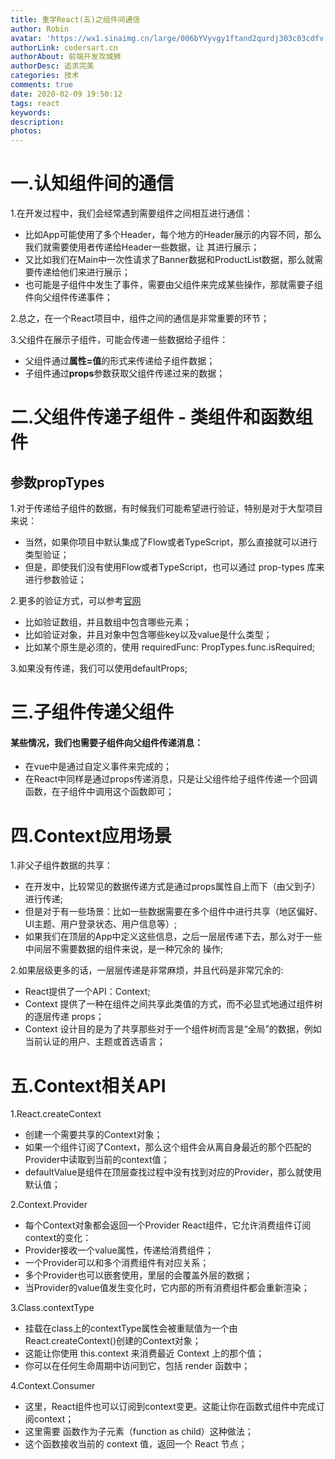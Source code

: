 ```yaml
---
title: 重学React(五)之组件间通信
author: Robin
avatar: 'https://wx1.sinaimg.cn/large/006bYVyvgy1ftand2qurdj303c03cdfv.jpg'
authorLink: codersart.cn
authorAbout: 前端开发攻城狮
authorDesc: 追求完美
categories: 技术
comments: true
date: 2020-02-09 19:50:12
tags: react
keywords:
description:
photos:
---
```

# 一.认知组件间的通信

1.在开发过程中，我们会经常遇到需要组件之间相互进行通信：
  -  比如App可能使用了多个Header，每个地方的Header展示的内容不同，那么我们就需要使用者传递给Header一些数据，让 其进行展示； 
  - 又比如我们在Main中一次性请求了Banner数据和ProductList数据，那么就需要传递给他们来进行展示；
  - 也可能是子组件中发生了事件，需要由父组件来完成某些操作，那就需要子组件向父组件传递事件；

2.总之，在一个React项目中，组件之间的通信是非常重要的环节；

3.父组件在展示子组件，可能会传递一些数据给子组件：
  - 父组件通过**属性=值**的形式来传递给子组件数据； 
  - 子组件通过**props**参数获取父组件传递过来的数据；

# 二.父组件传递子组件 - 类组件和函数组件

## 参数propTypes

1.对于传递给子组件的数据，有时候我们可能希望进行验证，特别是对于大型项目来说：
  - 当然，如果你项目中默认集成了Flow或者TypeScript，那么直接就可以进行类型验证； 
  - 但是，即使我们没有使用Flow或者TypeScript，也可以通过 prop-types 库来进行参数验证；

2.更多的验证方式，可以参考[官网](https://zh-hans.reactjs.org/docs/typechecking-withproptypes.html)
  - 比如验证数组，并且数组中包含哪些元素； 
  - 比如验证对象，并且对象中包含哪些key以及value是什么类型； 
  - 比如某个原生是必须的，使用 requiredFunc: PropTypes.func.isRequired;

3.如果没有传递，我们可以使用defaultProps;

# 三.子组件传递父组件

#### 某些情况，我们也需要子组件向父组件传递消息：
  - 在vue中是通过自定义事件来完成的；
  - 在React中同样是通过props传递消息，只是让父组件给子组件传递一个回调函数，在子组件中调用这个函数即可；

# 四.Context应用场景

1.非父子组件数据的共享：
  - 在开发中，比较常见的数据传递方式是通过props属性自上而下（由父到子）进行传递;
  - 但是对于有一些场景：比如一些数据需要在多个组件中进行共享（地区偏好、UI主题、用户登录状态、用户信息等）;
  - 如果我们在顶层的App中定义这些信息，之后一层层传递下去，那么对于一些中间层不需要数据的组件来说，是一种冗余的 操作;

2.如果层级更多的话，一层层传递是非常麻烦，并且代码是非常冗余的:
  - React提供了一个API：Context;
  - Context 提供了一种在组件之间共享此类值的方式，而不必显式地通过组件树的逐层传递 props； 
  - Context 设计目的是为了共享那些对于一个组件树而言是“全局”的数据，例如当前认证的用户、主题或首选语言；

# 五.Context相关API

1.React.createContext
  - 创建一个需要共享的Context对象；
  - 如果一个组件订阅了Context，那么这个组件会从离自身最近的那个匹配的Provider中读取到当前的context值； 
  - defaultValue是组件在顶层查找过程中没有找到对应的Provider，那么就使用默认值；

2.Context.Provider
  - 每个Context对象都会返回一个Provider React组件，它允许消费组件订阅context的变化： 
  - Provider接收一个value属性，传递给消费组件； 
  - 一个Provider可以和多个消费组件有对应关系； 
  - 多个Provider也可以嵌套使用，里层的会覆盖外层的数据； 
  - 当Provider的value值发生变化时，它内部的所有消费组件都会重新渲染；

3.Class.contextType
  - 挂载在class上的contextType属性会被重赋值为一个由React.createContext()创建的Context对象； 
  - 这能让你使用 this.context 来消费最近 Context 上的那个值； 
  - 你可以在任何生命周期中访问到它，包括 render 函数中；

4.Context.Consumer 
  - 这里，React组件也可以订阅到context变更。这能让你在函数式组件中完成订阅context； 
  - 这里需要 函数作为子元素（function as child）这种做法； 
  - 这个函数接收当前的 context 值，返回一个 React 节点；
